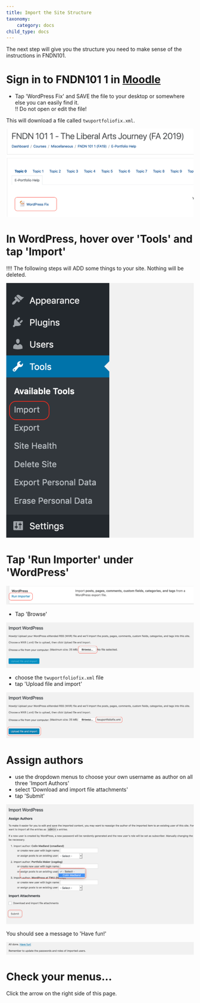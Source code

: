 ```yaml
---
title: Import the Site Structure
taxonomy:
    category: docs
child_type: docs
---
```


The next step will give you the structure you need to make sense of the instructions in FNDN101.

# Sign in to FNDN101 1 in [Moodle](https://learn.twu.ca)

- Tap 'WordPress Fix' and SAVE the file to your desktop or somewhere else you can easily find it.  
!! Do not open or edit the file!  

This will download a file called `twuportfoliofix.xml`.

![](import-1.png)

# In WordPress, hover over 'Tools' and tap 'Import'

!!!! The following steps will ADD some things to your site. Nothing will be deleted.

![](import-2.png)

# Tap 'Run Importer' under 'WordPress'

![](import-3.png)

- Tap 'Browse'

![](import-4.png)

- choose the `twuportfoliofix.xml` file
- tap 'Upload file and import'

![](import-5.png)

# Assign authors

- use the dropdown menus to choose your own username as author on all three 'Import Authors'
- select 'Download and import file attachments'
- tap 'Submit'

![](import-6.png)

You should see a message to 'Have fun!'

![](import-7.png)

# Check your menus...

Click the arrow on the right side of this page.
